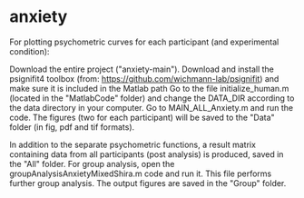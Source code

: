 # anxiety
For plotting psychometric curves for each participant (and experimental condition):

Download the entire project ("anxiety-main").
Download and install the psignifit4 toolbox (from: https://github.com/wichmann-lab/psignifit) and make sure it is included in the Matlab path
Go to the file initialize_human.m (located in the "MatlabCode" folder) and change the DATA_DIR according to the data directory in your computer.
Go to MAIN_ALL_Anxiety.m and run the code. 
The figures (two for each participant) will be saved to the "Data" folder (in fig, pdf and tif formats). 

In addition to the separate psychometric functions, a result matrix containing data from all participants (post analysis) is produced, saved in the "All" folder.
For group analysis, open the groupAnalysisAnxietyMixedShira.m code and run it. 
This file performs further group analysis. The output figures are saved in the "Group" folder.


